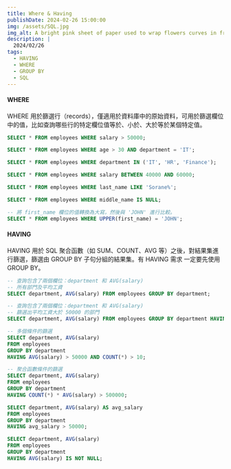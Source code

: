 ```yaml
---
title: Where & Having
publishDate: 2024-02-26 15:00:00
img: /assets/SQL.jpg
img_alt: A bright pink sheet of paper used to wrap flowers curves in front of rich blue background
description: |
  2024/02/26
tags:
  - HAVING
  - WHERE
  - GROUP BY
  - SQL
---
```


#### WHERE

WHERE 用於篩選行（records），僅適用於資料庫中的原始資料，可用於篩選欄位中的值，比如查詢哪些行的特定欄位值等於、小於、大於等於某個特定值。

```sql
SELECT * FROM employees WHERE salary > 50000;

SELECT * FROM employees WHERE age > 30 AND department = 'IT';

SELECT * FROM employees WHERE department IN ('IT', 'HR', 'Finance');

SELECT * FROM employees WHERE salary BETWEEN 40000 AND 60000;

SELECT * FROM employees WHERE last_name LIKE 'Sorane%';

SELECT * FROM employees WHERE middle_name IS NULL;

-- 將 first_name 欄位的值轉換為大寫，然後與 'JOHN' 進行比較。
SELECT * FROM employees WHERE UPPER(first_name) = 'JOHN';
```

#### HAVING

HAVING 用於 SQL 聚合函數（如 SUM、COUNT、AVG 等）之後，對結果集進行篩選，篩選由 GROUP BY 子句分組的結果集。有 HAVING 需求 一定要先使用 GROUP BY。

```sql
-- 查詢包含了兩個欄位：department 和 AVG(salary)
-- 所有部門及平均工資
SELECT department, AVG(salary) FROM employees GROUP BY department;

-- 查詢包含了兩個欄位：department 和 AVG(salary)
-- 篩選出平均工資大於 50000 的部門
SELECT department, AVG(salary) FROM employees GROUP BY department HAVING AVG(salary) > 50000;

-- 多個條件的篩選
SELECT department, AVG(salary)
FROM employees
GROUP BY department
HAVING AVG(salary) > 50000 AND COUNT(*) > 10;

-- 聚合函數條件的篩選
SELECT department, AVG(salary)
FROM employees
GROUP BY department
HAVING COUNT(*) * AVG(salary) > 500000;

SELECT department, AVG(salary) AS avg_salary
FROM employees
GROUP BY department
HAVING avg_salary > 50000;

SELECT department, AVG(salary)
FROM employees
GROUP BY department
HAVING AVG(salary) IS NOT NULL;
```
